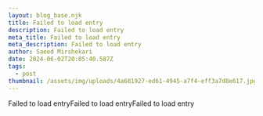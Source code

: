 ```yaml
---
layout: blog_base.njk
title: Failed to load entry
description: Failed to load entry
meta_title: Failed to load entry
meta_description: Failed to load entry
author: Saeed Mirshekari
date: 2024-06-02T20:05:40.587Z
tags:
  - post
thumbnail: /assets/img/uploads/4a681927-ed61-4945-a7f4-eff3a7d8e617.jpg
---
```

Failed to load entryFailed to load entryFailed to load entry